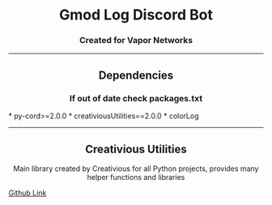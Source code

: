 <h1 align="center">Gmod Log Discord Bot</h1>
<h3 align="center">Created for Vapor Networks</h3>

-----

<h2 align="center">Dependencies</h2>
<h3 align="center">If out of date check packages.txt</h3>
* py-cord>=2.0.0
* creativiousUtilities==2.0.0
* colorLog

-----

<h2 align="center">Creativious Utilities</h2>

<p align="center">Main library created by Creativious for all Python projects, provides many helper functions and libraries</p>

[Github Link](https://github.com/Creativious/creativiousUtilities)